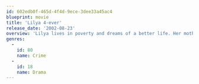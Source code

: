 ```yaml
---
id: 602edb0f-465d-4f4d-9ece-3dee33a45ac4
blueprint: movie
title: 'Lilya 4-ever'
release_date: '2002-08-23'
overview: 'Lilya lives in poverty and dreams of a better life. Her mother moves to the United States and abandons her to her aunt, who neglects her. Lilya hangs out with her friends, Natasha and Volodya, who is suicidal. Desperate for money, she starts working as a prostitute, and later meets Andrei. He offers her a good job in Sweden, but when Lilya arrives her life quickly enters a downward spiral.'
genres:
  -
    id: 80
    name: Crime
  -
    id: 18
    name: Drama
---
```

